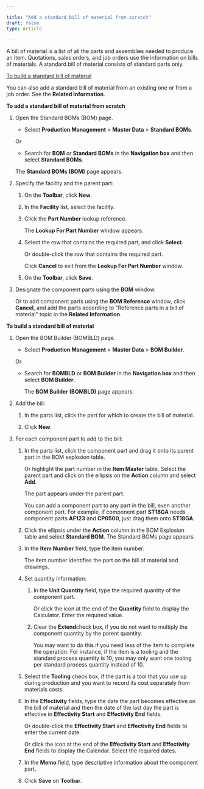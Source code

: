 ```yaml
---

title: "Add a standard bill of material from scratch"
draft: false
type: Article

---
```


A bill of material is a list of all the parts and assemblies needed to produce an item. Quotations, sales orders, and job orders use the information on bills of materials. A standard bill of material consists of standard parts only.

[To build a standard bill of material](#to-build-a-standard-bill-of-material)

You can also add a standard bill of material from an existing one or from a job order. See the **Related Information**.

**To add a standard bill of material from scratch**

1. Open the Standard BOMs (BOM) page.

    - Select **Production Management** > **Master Data** > **Standard BOMs**.

    Or

    - Search for **BOM** or **Standard BOMs** in the **Navigation box** and then select **Standard BOMs**.

    The **Standard BOMs (BOM)** page appears.

2. Specify the facility and the parent part:

    1. On the **Toolbar**, click **New**.

    2. In the **Facility** list, select the facility.

    3. Click the **Part Number** lookup reference.

        The **Lookup For Part Number** window appears.

    4. Select the row that contains the required part, and click **Select**.

        Or double-click the row that contains the required part.

        Click **Cancel** to exit from the **Lookup For Part Number** window.

    5. On the **Toolbar**, click **Save**.

3. Designate the component parts using the **BOM** window.

    Or to add component parts using the **BOM Reference** window, click **Cancel**, and add the parts according to "Reference parts in a bill of material" topic in the **Related Information**.

**To build a standard bill of material**

1. Open the BOM Builder (BOMBLD) page.

    - Select **Production Management** > **Master Data** > **BOM Builder**.

    Or

    - Search for **BOMBLD** or **BOM Builder** in the **Navigation box** and then select **BOM Builder**.

       The **BOM Builder (BOMBLD)** page appears.

2. Add the bill:

    1. In the parts list, click the part for which to create the bill of material.

    2. Click **New**.

3. For each component part to add to the bill:

    1. In the parts list, click the component part and drag it onto its parent part in the BOM explosion table.

        Or highlight the part number in the **Item Master** table. Select the parent part and click on the ellipsis on the **Action** column and select **Add**.

        The part appears under the parent part.

        You can add a component part to any part in the bill, even another component part. For example, if component part **ST18GA** needs component parts **AF123** and **CP0500**, just drag them onto **ST18GA**.

    2. Click the ellipsis under the **Action** column in the BOM Explosion table and select **Standard BOM**. The Standard BOMs page appears.

    3. In the **Item Number** field, type the item number.

        The item number identifies the part on the bill of material and drawings.

    4. Set quantity information:

        1. In the **Unit Quantity** field, type the required quantity of the component part.

            Or click the icon at the end of the **Quantity** field to display the Calculator. Enter the required value.

        2. Clear the **Extend**check box, if you do not want to multiply the component quantity by the parent quantity.

            You may want to do this if you need less of the item to complete the operation. For instance, if the item is a tooling and the standard process quantity is 10, you may only want one tooling per standard process quantity instead of 10.

    5. Select the **Tooling** check box, if the part is a tool that you use up during production and you want to record its cost separately from materials costs.

    6. In the **Effectivity** fields, type the date the part becomes effective on the bill of material and then the date of the last day the part is effective in **Effectivity Start** and **Effectivity End** fields.

        Or double-click the **Effectivity Start** and **Effectivity End** fields to enter the current date.

        Or click the icon at the end of the **Effectivity Start** and **Effectivity End** fields to display the Calendar. Select the required dates.

    7. In the **Memo** field, type descriptive information about the component part.

    8. Click **Save** on **Toolbar**.

​